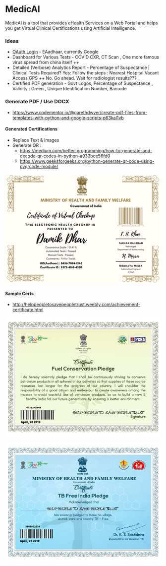 # MedicAI
MedicAI is a tool that provides eHealth Services on a Web Portal and helps you get Virtual Clinical Certifications using Artificial Intelligence.

### Ideas
- [OAuth Login](https://github.com/khanfarhan10/FlaskGoogleOAuth) - EAadhaar, currently Google
- Dashboard for Various Tests - COVID CXR, CT Scan , One more famous virus spread from china itself ++
- Detailed (Verbose) Analytics Report - Percentage of Suspectance | Clinical Tests Required? Yes: Follow the steps : Nearest Hospital Vacant Access GPS ++ No. Go ahead. Wait for radiologist results???
- Certified PDF generation - Govt Logos, Percentage of Suspectance , Validity : Green , Unique Identification Number, Barcode

### Generate PDF / Use DOCX
- https://www.codementor.io/@garethdwyer/create-pdf-files-from-templates-with-python-and-google-scripts-p63kal1vb

#### Generated Certifications
- Replace Text & Images
- Generate QR :
  - https://medium.com/better-programming/how-to-generate-and-decode-qr-codes-in-python-a933bce56fd0
  - https://www.geeksforgeeks.org/python-generate-qr-code-using-pyqrcode-module/
<p align="center">
  <img src="MedicAI Coronavirus Certification.jpg">
</p>

#### Sample Certs
- http://helppeopletosavepeopletrust.weebly.com/achievement-certificate.html

<p align="center">
  <img src="govt_cert_1.jpeg">
</p>

<p align="center">
  <img src="govt_cert_2.jpeg">
</p>

<!--
![](govt_cert_1.jpeg)
![](govt_cert_2.jpeg)
-->
